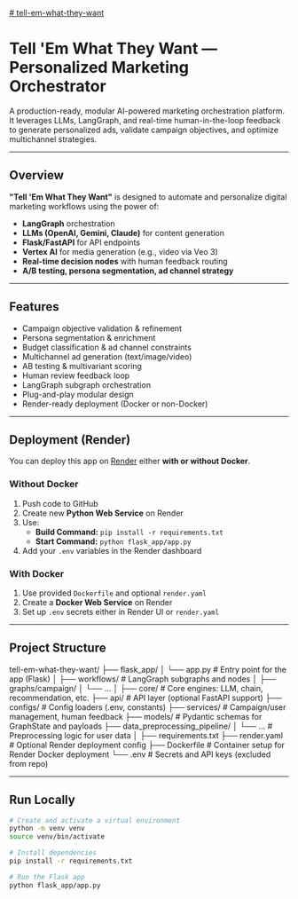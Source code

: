 [# tell-em-what-they-want](https://personalized-campaign-orchestrator.onrender.com)

# Tell 'Em What They Want — Personalized Marketing Orchestrator

A production-ready, modular AI-powered marketing orchestration platform. It leverages LLMs, LangGraph, and real-time human-in-the-loop feedback to generate personalized ads, validate campaign objectives, and optimize multichannel strategies.

---

## Overview

**"Tell 'Em What They Want"** is designed to automate and personalize digital marketing workflows using the power of:
- **LangGraph** orchestration
- **LLMs (OpenAI, Gemini, Claude)** for content generation
- **Flask/FastAPI** for API endpoints
- **Vertex AI** for media generation (e.g., video via Veo 3)
- **Real-time decision nodes** with human feedback routing
- **A/B testing, persona segmentation, ad channel strategy**

---

## Features

- Campaign objective validation & refinement  
- Persona segmentation & enrichment  
- Budget classification & ad channel constraints  
- Multichannel ad generation (text/image/video)  
- AB testing & multivariant scoring  
- Human review feedback loop  
- LangGraph subgraph orchestration  
- Plug-and-play modular design  
- Render-ready deployment (Docker or non-Docker)  

---

## Deployment (Render)

You can deploy this app on [Render](https://render.com) either **with or without Docker**.

### Without Docker

1. Push code to GitHub  
2. Create new **Python Web Service** on Render  
3. Use:  
   - **Build Command:** `pip install -r requirements.txt`  
   - **Start Command:** `python flask_app/app.py`  
4. Add your `.env` variables in the Render dashboard  

### With Docker

1. Use provided `Dockerfile` and optional `render.yaml`  
2. Create a **Docker Web Service** on Render  
3. Set up `.env` secrets either in Render UI or `render.yaml`  

---

## Project Structure
tell-em-what-they-want/
├── flask_app/
│ └── app.py # Entry point for the app (Flask)
│
├── workflows/ # LangGraph subgraphs and nodes
│ ├── graphs/campaign/
│ └── ...
│
├── core/ # Core engines: LLM, chain, recommendation, etc.
├── api/ # API layer (optional FastAPI support)
├── configs/ # Config loaders (.env, constants)
├── services/ # Campaign/user management, human feedback
├── models/ # Pydantic schemas for GraphState and payloads
├── data_preprocessing_pipeline/
│ └── ... # Preprocessing logic for user data
│
├── requirements.txt
├── render.yaml # Optional Render deployment config
├── Dockerfile # Container setup for Render Docker deployment
└── .env # Secrets and API keys (excluded from repo)


---

## Run Locally

```bash
# Create and activate a virtual environment
python -m venv venv
source venv/bin/activate

# Install dependencies
pip install -r requirements.txt

# Run the Flask app
python flask_app/app.py
